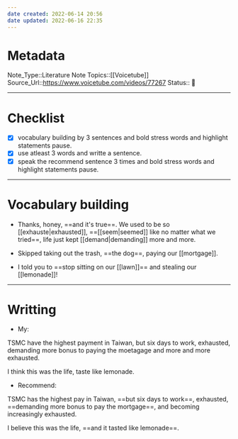 ```yaml
---
date created: 2022-06-14 20:56
date updated: 2022-06-16 22:35
---
```


# Metadata

Note_Type::Literature Note
Topics::[[Voicetube]]
Source_Url::<https://www.voicetube.com/videos/77267>
Status:: 👶

---

# Checklist

- [x] vocabulary building by 3 sentences and bold stress words and highlight statements pause.
- [x] use atleast 3 words and writte a sentence.
- [x] speak the recommend sentence 3 times and bold stress words and highlight statements pause.

---

# Vocabulary building

- Thanks, honey, ==and it's true==. We used to be so [[exhauste|exhausted]], ==[[seem|seemed]] like no matter what we tried==, life just kept [[demand|demanding]] more and more.

- Skipped taking out the trash, ==the dog==, paying our [[mortgage]].

- I told you to ==stop sitting on our [[lawn]]== and stealing our [[lemonade]]!

---

# Writting

- My:

TSMC have the highest payment in Taiwan, but six days to work, exhausted, demanding more bonus to paying the moetagage and more and more exhausted.

I think this was the life, taste like lemonade.

- Recommend:

TSMC has the highest pay in Taiwan, ==but six days to work==, exhausted, ==demanding more bonus to pay the mortgage==, and becoming increasingly exhausted.

I believe this was the life, ==and it tasted like lemonade==.
